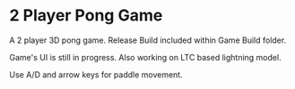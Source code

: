# 2 Player Pong Game
A 2 player 3D pong game. Release Build included within Game Build folder.

Game's UI is still in progress. Also working on LTC based lightning model.

Use A/D and arrow keys for paddle movement.
